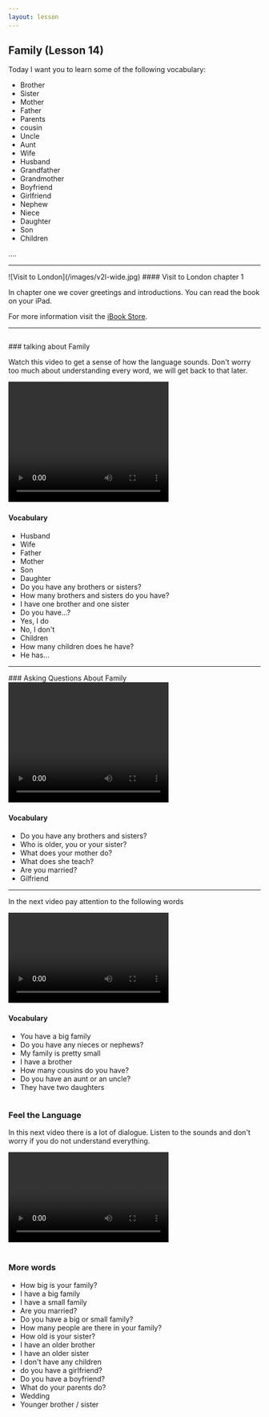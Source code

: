```yaml
---
layout: lesson
---
```

## Family (Lesson 14)


Today I want you to learn some of the following vocabulary:

* Brother 
* Sister
* Mother 
* Father
* Parents
* cousin 
* Uncle
* Aunt 
* Wife 
* Husband 
* Grandfather
* Grandmother
* Boyfriend
* Girlfriend
* Nephew 
* Niece
* Daughter 
* Son
* Children 


….

<hr>
![Visit to London](/images/v2l-wide.jpg)
#### Visit to London chapter 1

In chapter one we cover greetings and introductions. 
You can read the book on your iPad.

For more information visit the [iBook Store](https://itunes.apple.com/us/book/portuguese-for-travelers/id568515833).

<hr>

<hr style="page-break-before:always;height:0;">
### talking about Family

Watch this video to get a sense of how the language sounds. Don't worry too much about understanding every word, we will get back to that later.


<video width="320" height="240" preload="none">
    <source type="video/youtube" src="https://www.youtube.com/watch?v=MzElIOE4tm0" />
</video>

#### Vocabulary

* Husband 
* Wife
* Father 
* Mother 
* Son 
* Daughter
* Do you have any brothers or sisters? 
* How many brothers and sisters do you have? 
* I have one brother and one sister
* Do you have...? 
* Yes, I do 
* No, I don't 
* Children
* How many children does he have? 
* He has... 

<hr>
### Asking Questions About Family

<video width="320" height="240" preload="none">
    <source type="video/youtube" src="https://www.youtube.com/watch?v=Spt7xExjN_Q" />
</video>

#### Vocabulary

* Do you have any brothers and sisters? 
* Who is older, you or your sister? 
* What does your mother do?
* What does she teach? 
* Are you married? 
* Gilfriend 

<hr>

In the next video pay attention to the following words


<video width="320" height="180" preload="none">
    <source type="video/youtube" src="https://www.youtube.com/watch?v=PCl2mKzxCCs" />
</video>

#### Vocabulary

* You have a big family
* Do you have any nieces or nephews?
* My family is pretty small
* I have a brother
* How many cousins do you have? 
* Do you have an aunt or an uncle? 
* They have two daughters


<hr style="page-break-before:always;height:0;">

### Feel the Language

In this next video there is a lot of dialogue. 
Listen to the sounds and don't worry if you do not understand everything.

<video width="320" height="180" preload="none">
    <source type="video/youtube" src="https://www.youtube.com/watch?v=zzjsFpMgJ8M&feature=c4-overview-vl&list=PLD09BF334432E0FBA" />
</video>


<hr style="page-break-before:always;height:0;">

### More words


* How big is your family?
* I have a big family
* I have a small family
* Are you married?
* Do you have a big or small family?
* How many people are there in your family? 
* How old is your sister?
* I have an older brother
* I have an older sister
* I don't have any children 
* do you have a girlfriend?
* Do you have a boyfriend? 
* What do your parents do? 
* Wedding 
* Younger brother / sister






